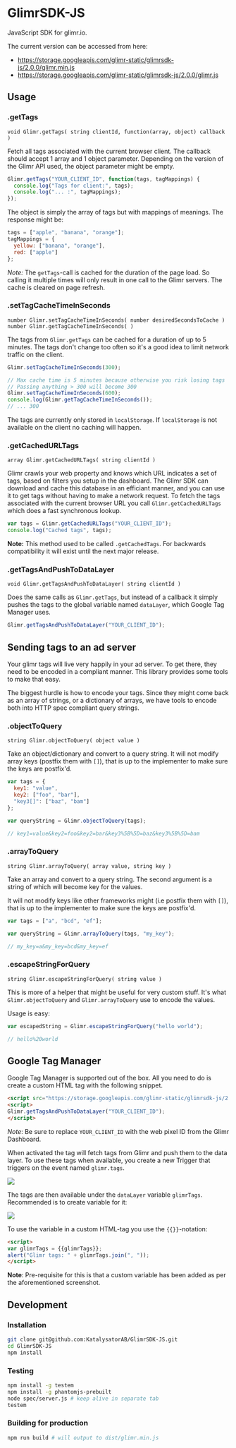 # GlimrSDK-JS

JavaScript SDK for glimr.io.

The current version can be accessed from here:

- https://storage.googleapis.com/glimr-static/glimrsdk-js/2.0.0/glimr.min.js
- https://storage.googleapis.com/glimr-static/glimrsdk-js/2.0.0/glimr.js

## Usage

### .getTags

`void Glimr.getTags( string clientId, function(array, object) callback )`

Fetch all tags associated with the current browser client. The callback should accept 1 array and 1 object parameter. Depending on the version of the Glimr API used, the object parameter might be empty.

```js
Glimr.getTags("YOUR_CLIENT_ID", function(tags, tagMappings) {
  console.log("Tags for client:", tags);
  console.log("... :", tagMappings);
});
```

The object is simply the array of tags but with mappings of meanings. The response might be:

```js
tags = ["apple", "banana", "orange"];
tagMappings = {
  yellow: ["banana", "orange"],
  red: ["apple"]
};
```

_Note:_ The `getTags`-call is cached for the duration of the page load. So calling it multiple times will only result in one call to the Glimr servers. The cache is cleared on page refresh.

### .setTagCacheTimeInSeconds

`number Glimr.setTagCacheTimeInSeconds( number desiredSecondsToCache )`
`number Glimr.getTagCacheTimeInSeconds( )`

The tags from `Glimr.getTags` can be cached for a duration of up to 5 minutes. The tags don't change too often so it's a good idea to limit network traffic on the client.

```js
Glimr.setTagCacheTimeInSeconds(300);

// Max cache time is 5 minutes because otherwise you risk losing tags
// Passing anything > 300 will become 300
Glimr.setTagCacheTimeInSeconds(600);
console.log(Glimr.getTagCacheTimeInSeconds());
// ... 300
```

The tags are currently only stored in `localStorage`. If `localStorage` is not available on the client no caching will happen.

### .getCachedURLTags

`array Glimr.getCachedURLTags( string clientId )`

Glimr crawls your web property and knows which URL indicates a set of tags, based on filters you setup in the dashboard. The Glimr SDK can download and cache this database in an efficiant manner, and you can use it to get tags without having to make a network request. To fetch the tags associated with the current browser URL you call `Glimr.getCachedURLTags` which does a fast synchronous lookup.

```js
var tags = Glimr.getCachedURLTags("YOUR_CLIENT_ID");
console.log("Cached tags", tags);
```

**Note:** This method used to be called `.getCachedTags`. For backwards compatibility it will exist until the next major release.

### .getTagsAndPushToDataLayer

`void Glimr.getTagsAndPushToDataLayer( string clientId )`

Does the same calls as `Glimr.getTags`, but instead of a callback it simply pushes the tags to the global variable named `dataLayer`, which Google Tag Manager uses.

```js
Glimr.getTagsAndPushToDataLayer("YOUR_CLIENT_ID");
```

## Sending tags to an ad server

Your glimr tags will live very happily in your ad server. To get there, they need to be encoded in a compliant manner. This library provides some tools to make that easy.

The biggest hurdle is how to encode your tags. Since they might come back as an array of strings, or a dictionary of arrays, we have tools to encode both into HTTP spec compliant query strings.

### .objectToQuery

`string Glimr.objectToQuery( object value )`

Take an object/dictionary and convert to a query string. It will not modify array keys (postfix them with `[]`), that is up to the implementer to make sure the keys are postfix'd.

```javascript
var tags = {
  key1: "value",
  key2: ["foo", "bar"],
  "key3[]": ["baz", "bam"]
};

var queryString = Glimr.objectToQuery(tags);

// key1=value&key2=foo&key2=bar&key3%5B%5D=baz&key3%5B%5D=bam
```

### .arrayToQuery

`string Glimr.arrayToQuery( array value, string key )`

Take an array and convert to a query string. The second argument is a string of which will become key for the values.

It will not modify keys like other frameworks might (i.e postfix them with `[]`), that is up to the implementer to make sure the keys are postfix'd.

```javascript
var tags = ["a", "bcd", "ef"];

var queryString = Glimr.arrayToQuery(tags, "my_key");

// my_key=a&my_key=bcd&my_key=ef
```

### .escapeStringForQuery

`string Glimr.escapeStringForQuery( string value )`

This is more of a helper that might be useful for very custom stuff. It's what `Glimr.objectToQuery` and `Glimr.arrayToQuery` use to encode the values.

Usage is easy:

```javascript
var escapedString = Glimr.escapeStringForQuery("hello world");

// hello%20world
```

## Google Tag Manager

Google Tag Manager is supported out of the box. All you need to do is create a custom HTML tag with the following snippet.

```html
<script src="https://storage.googleapis.com/glimr-static/glimrsdk-js/2.0.0/glimr.min.js"></script>
<script>
Glimr.getTagsAndPushToDataLayer("YOUR_CLIENT_ID");
</script>
```

*Note*: Be sure to replace `YOUR_CLIENT_ID` with the web pixel ID from the Glimr Dashboard.

When activated the tag will fetch tags from Glimr and push them to the data layer. To use these tags when available, you create a new Trigger that triggers on the event named `glimr.tags`.

![](https://storage.googleapis.com/glimr-static/glimrsdk-js/screenshots/event.png)

The tags are then available under the `dataLayer` variable `glimrTags`. Recommended is to create variable for it:

![](https://storage.googleapis.com/glimr-static/glimrsdk-js/screenshots/variable.png)

To use the variable in a custom HTML-tag you use the `{{}}`-notation:

```html
<script>
var glimrTags = {{glimrTags}};
alert("Glimr tags: " + glimrTags.join(", "));
</script>
```

**Note**: Pre-requisite for this is that a custom variable has been added as per the aforementioned screenshot.

## Development

### Installation

```bash
git clone git@github.com:KatalysatorAB/GlimrSDK-JS.git
cd GlimrSDK-JS
npm install
```

### Testing

```bash
npm install -g testem
npm install -g phantomjs-prebuilt
node spec/server.js # keep alive in separate tab
testem
```

### Building for production

```bash
npm run build # will output to dist/glimr.min.js
```
